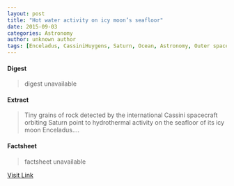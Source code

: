 ```yaml
---
layout: post
title: "Hot water activity on icy moon’s seafloor"
date: 2015-09-03
categories: Astronomy
author: unknown author
tags: [Enceladus, CassiniHuygens, Saturn, Ocean, Astronomy, Outer space, Planetary science, Space science, Planets of the Solar System, Physical sciences, Solar System, Bodies of the Solar System, Nature]
---
```



#### Digest
>digest unavailable

#### Extract
>Tiny grains of rock detected by the international Cassini spacecraft orbiting Saturn point to hydrothermal activity on the seafloor of its icy moon Enceladus....

#### Factsheet
>factsheet unavailable

[Visit Link](http://www.esa.int/Our_Activities/Space_Science/Cassini-Huygens/Hot_water_activity_on_icy_moon_s_seafloor)


